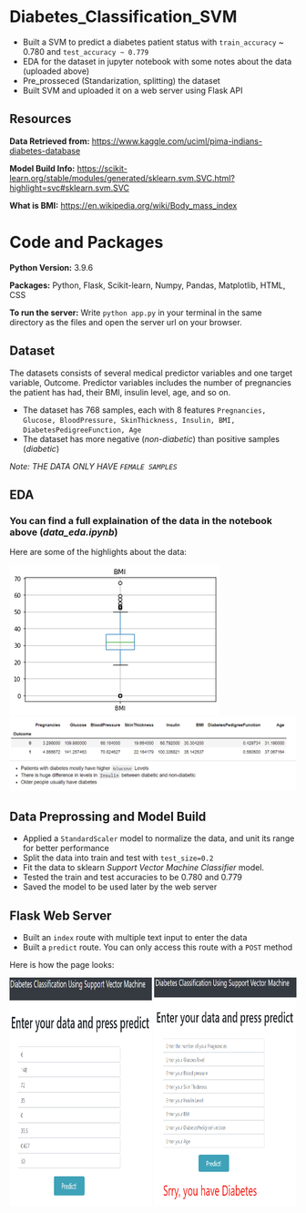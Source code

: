 # Diabetes_Classification_SVM
* Built a SVM to predict a diabetes patient status with ```train_accuracy``` ~ 0.780 and ```test_accuracy ~ 0.779```
* EDA for the dataset in jupyter notebook with some notes about the data (uploaded above)
* Pre_prosseced (Standarization, splitting) the dataset 
* Built SVM and uploaded it on a web server using Flask API

## Resources
**Data Retrieved from:** https://www.kaggle.com/uciml/pima-indians-diabetes-database

**Model Build Info:** https://scikit-learn.org/stable/modules/generated/sklearn.svm.SVC.html?highlight=svc#sklearn.svm.SVC

**What is BMI:** https://en.wikipedia.org/wiki/Body_mass_index

# Code and Packages
**Python Version:** 3.9.6

**Packages:** Python, Flask, Scikit-learn, Numpy, Pandas, Matplotlib, HTML, CSS 

**To run the server:** Write ```python app.py``` in your terminal in the same directory as the files and open the server url on your browser.


## Dataset
The datasets consists of several medical predictor variables and one target variable, Outcome. Predictor variables includes the number of pregnancies the patient has had, their BMI, insulin level, age, and so on.

* The dataset has 768 samples, each with 8 features ```Pregnancies, Glucose, BloodPressure, SkinThickness, Insulin, BMI, DiabetesPedigreeFunction, Age```
* The dataset has more negative (*non-diabetic*) than positive samples (*diabetic*)

*Note: THE DATA ONLY HAVE ```FEMALE SAMPLES```*

## EDA 
### You can find a full explaination of the data in the notebook above (*data_eda.ipynb*)

Here are some of the highlights about the data:

![alt text](https://github.com/ahmedheakl/Diabetes_Classification_SVM/blob/main/BMI_boxplot.png "BoxPlot for BMI Values")
![alt text](https://github.com/ahmedheakl/Diabetes_Classification_SVM/blob/main/data_means_groupedby_target_vals.PNG "Mean of the dataset")

## Data Preprossing and Model Build
* Applied a ```StandardScaler``` model to normalize the data, and unit its range for better performance
* Split the data into train and test with ```test_size=0.2```
* Fit the data to sklearn *Support Vector Machine Classifier* model. 
* Tested the train and test accuracies to be 0.780 and 0.779
* Saved the model to be used later by the web server

## Flask Web Server
* Built an ```index``` route with multiple text input to enter the data
* Built a ```predict``` route. You can only access this route with a ```POST``` method

Here is how the page looks:

<img width="250" height="400" src="https://github.com/ahmedheakl/Diabetes_Classification_SVM/blob/main/website_data.PNG">
<img width="250" height="400" src="https://github.com/ahmedheakl/Diabetes_Classification_SVM/blob/main/yes_diabetes.PNG">


